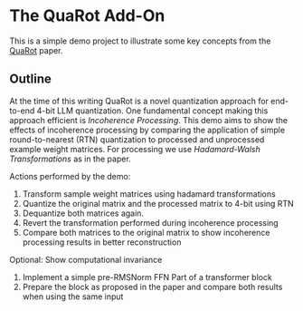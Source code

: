 # The QuaRot Add-On
This is a simple demo project to illustrate some key concepts from the [QuaRot](https://arxiv.org/abs/2404.00456) paper.

## Outline
At the time of this writing QuaRot is a novel quantization approach for end-to-end 4-bit LLM quantization. One fundamental concept making this approach efficient is _Incoherence Processing_. This demo aims to show the effects of incoherence processing by comparing the application of simple round-to-nearest (RTN) quantization to processed and unprocessed example weight matrices. For processing we use _Hadamard-Walsh Transformations_ as in the paper.

Actions performed by the demo:

1. Transform sample weight matrices using hadamard transformations
2. Quantize the original matrix and the processed matrix to 4-bit using RTN
3. Dequantize both matrices again.
4. Revert the transformation performed during incoherence processing
5. Compare both matrices to the original matrix to show incoherence processing results in better reconstruction

Optional: Show computational invariance
 
1. Implement a simple pre-RMSNorm FFN Part of a transformer block
2. Prepare the block as proposed in the paper and compare both results when using the same input
